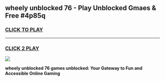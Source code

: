 
## wheely unblocked 76 - Play Unblocked Gmaes & Free #4p85q
<h3>
<a href="https://news.freeplayer.one?title=wheely_unblocked_76&ref=26F">CLICK TO PLAY</a></h3>
<hr>

<h3>
<a href="https://news.freeplayer.one?title=wheely_unblocked_76&ref=26F">CLICK 2 PLAY</a>
  
</h3>

<a href="https://news.freeplayer.one?title=wheely_unblocked_76&ref=26F/"><img src="https://clearcache.store/games.png"></a>


**wheely unblocked 76 games unblocked: Your Gateway to Fun and Accessible Online Gaming**
